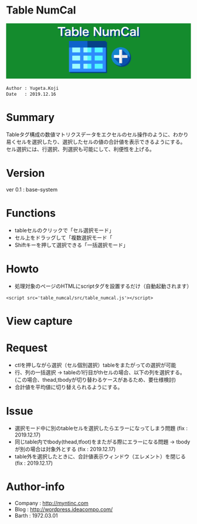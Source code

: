 Table NumCal
==

![title-banner](docs/banner.png)

```
Author : Yugeta.Koji
Date   : 2019.12.16
```

# Summary
Tableタグ構成の数値マトリクスデータをエクセルのセル操作のように、わかり易くセルを選択したり、選択したセルの値の合計値を表示できるようにする。
セル選択には、行選択、列選択も可能にして、利便性を上げる。

# Version
ver 0.1 : base-system

# Functions
- tableセルのクリックで「セル選択モード」
- セル上をドラッグして「複数選択モード「
- Shiftキーを押して選択できる「一括選択モード」

# Howto
- 処理対象のページのHTMLにscriptタグを設置するだけ（自動起動されます）
```
<script src='table_numcal/src/table_numcal.js'></script>
```

# View capture


# Request
- ctlを押しながら選択（セル個別選択）tableをまたがっての選択が可能
- 行、列の一括選択 -> tableの1行目がthセルの場合、以下の列を選択する。(この場合、thead,tbodyが切り替わるケースがあるため、要仕様検討)
- 合計値を平均値に切り替えられるようにする。

# Issue
- 選択モード中に別のtableセルを選択したらエラーになってしまう問題 (fix : 2019.12.17)
- 同じtable内でtbody(thead,tfoot)をまたがる際にエラーになる問題 -> tbodyが別の場合は対象外とする (fix : 2019.12.17)
- table外を選択したときに、合計値表示ウィンドウ（エレメント）を閉じる (fix : 2019.12.17)

# Author-info
- Company : http://myntinc.com
- Blog    : http://wordpress.ideacompo.com/
- Barth   : 1972.03.01
